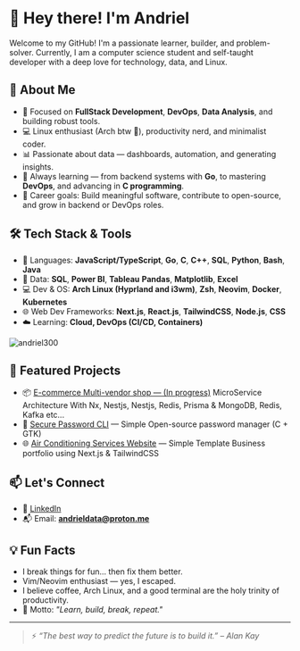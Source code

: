 # 👋 Hey there! I'm Andriel

Welcome to my GitHub! I'm a passionate learner, builder, and problem-solver. Currently, I am a computer science student and self-taught developer with a deep love for technology, data, and Linux.

## 🚀 About Me

- 🎯 Focused on **FullStack Development**, **DevOps**, **Data Analysis**, and building robust tools.
- 💻 Linux enthusiast (Arch btw 🚀), productivity nerd, and minimalist coder.
- 📊 Passionate about data — dashboards, automation, and generating insights.
- 🌱 Always learning — from backend systems with **Go**, to mastering **DevOps**, and advancing in **C programming**.
- 🎯 Career goals: Build meaningful software, contribute to open-source, and grow in backend or DevOps roles.

## 🛠️ Tech Stack & Tools

- 🔧 Languages: **JavaScript/TypeScript**, **Go**, **C**, **C++**, **SQL**, **Python**, **Bash**, **Java**
- 🧠 Data: **SQL**, **Power BI**, **Tableau** **Pandas**, **Matplotlib**, **Excel**
- 💻 Dev & OS: **Arch Linux (Hyprland and i3wm)**, **Zsh**, **Neovim**, **Docker**, **Kubernetes**
- 🌐 Web Dev Frameworks: **Next.js**, **React.js**, **TailwindCSS**, **Node.js**, **CSS**
- ☁️ Learning: **Cloud, DevOps (CI/CD, Containers)**
<p><img align="center" src="https://github-readme-stats.vercel.app/api/top-langs?username=andriel300&show_icons=true&locale=en&layout=compact" alt="andriel300" /></p>

## 🌟 Featured Projects

- 📦 [E-commerce Multi-vendor shop — (In progress)](https://github.com/andriel300/tec-shop) MicroService Architecture With Nx, Nestjs, Nestjs, Redis, Prisma & MongoDB, Redis, Kafka etc...
- 🔐 [Secure Password CLI](https://github.com/andriel300/secure-password-cli) — Simple Open-source password manager (C + GTK)
- 🌐 [Air Conditioning Services Website](https://github.com/andriel300/refrigeracao-website) — Simple Template Business portfolio using Next.js & TailwindCSS

## 📫 Let's Connect

- 💼 [LinkedIn](https://www.linkedin.com/in/andrieljose/)
- 📬 Email: **andrieldata@proton.me**

## 💡 Fun Facts

- I break things for fun... then fix them better.
- Vim/Neovim enthusiast — yes, I escaped.
- I believe coffee, Arch Linux, and a good terminal are the holy trinity of productivity.
- 🚀 Motto: *"Learn, build, break, repeat."*

---

> ⚡ *“The best way to predict the future is to build it.” – Alan Kay*
